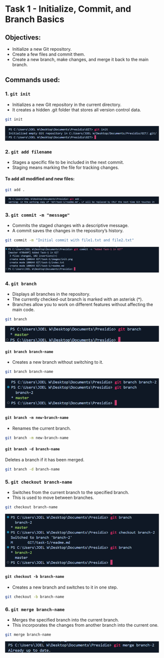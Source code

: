 # Task 1 - Initialize, Commit, and Branch Basics
    
## Objectives:    
- Initialize a new Git repository.
- Create a few files and commit them.
- Create a new branch, make changes, and merge it back to the main branch.

## Commands used:

### 1. `git init`
- Initializes a new Git repository in the current directory. 
- It creates a hidden .git folder that stores all version control data.

```sh
git init
```

![init](images/init.png)


### 2. `git add filename`
- Stages a specific file to be included in the next commit.
- Staging means marking the file for tracking changes.

#### To add all modified and new files:
```sh
git add .
```
![alt text](images/add.png)

### 3. `git commit -m "message"`
- Commits the staged changes with a descriptive message. 
- A commit saves the changes in the repository’s history.

```sh
git commit -m "Initial commit with file1.txt and file2.txt"
```

![commit](images/commit.png)



### 4. `git branch`
- Displays all branches in the repository. 
- The currently checked-out branch is marked with an asterisk (*).
- Branches allow you to work on different features without affecting the main code.

```sh
git branch
```

![branch](images/branch.png)


#### `git branch branch-name`
- Creates a new branch without switching to it.
```sh
git branch branch-name
```

![alt text](images/branchCreate.png)

#### `git branch -m new-branch-name`
- Renames the current branch.
```sh
git branch -m new-branch-name
```

#### `git branch -d branch-name`
Deletes a branch if it has been merged.
```sh
git branch -d branch-name
```


### 5. `git checkout branch-name`
- Switches from the current branch to the specified branch. 
- This is used to move between branches.

```sh
git checkout branch-name
```

![checkout](images/checkout.png)


#### `git checkout -b branch-name`
- Creates a new branch and switches to it in one step. 

```sh
git checkout -b branch-name
```


### 6. `git merge branch-name`
- Merges the specified branch into the current branch. 
- This incorporates the changes from another branch into the current one.

```sh
git merge branch-name
```
![merge](images/merge.png)

